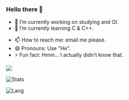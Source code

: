 ### Hello there 👋

<!--
**Ritenseki/Ritenseki** is a ✨ _special_ ✨ repository because its `README.md` (this file) appears on your GitHub profile.

Here are some ideas to get you started:
-->

- 🔭 I’m currently working on studying and OI.
- 🌱 I’m currently learning C & C++.
<!--
- 👯 I’m looking to collaborate on ...
- 🤔 I’m looking for help with ...
-->
<!--- 💬 Ask me about ...Maybe film & television? lol -->
- 📫 How to reach me: email me please.
- 😄 Pronouns: Use "He".
- ⚡ Fun fact: Hmm... I actually didn't know that.

![](https://komarev.com/ghpvc/?username=Ritenseki&style=plastic)

![Stats](https://github-readme-stats.vercel.app/api?username=Ritenseki&show_icons=true&icon_color=070420&title_color=070420)    

![Lang](https://github-readme-stats.vercel.app/api/top-langs/?username=Ritenseki&layout=compact&title_color=070420)  
